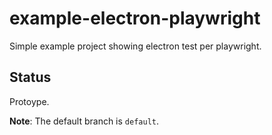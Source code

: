 # example-electron-playwright

Simple example project showing electron test per playwright.

## Status

Protoype.

**Note**: The default branch is `default`.
